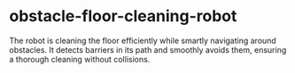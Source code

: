 # obstacle-floor-cleaning-robot
The robot is cleaning the floor efficiently while smartly navigating around obstacles. It detects barriers in its path and smoothly avoids them, ensuring a thorough cleaning without collisions.
